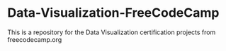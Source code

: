 # Data-Visualization-FreeCodeCamp
This is a repository for the Data Visualization certification projects from freecodecamp.org
